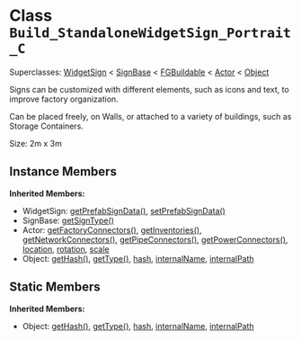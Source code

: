 # Class <code>Build_StandaloneWidgetSign_Portrait_C</code>

Superclasses: <a href="WidgetSign.md">WidgetSign</a> < <a href="SignBase.md">SignBase</a> < <a href="FGBuildable.md">FGBuildable</a> < <a href="Actor.md">Actor</a> < <a href="Object.md">Object</a>

Signs can be customized with different elements, such as icons and text, to improve factory organization.

Can be placed freely, on Walls, or attached to a variety of buildings, such as Storage Containers.

Size: 2m x 3m
## Instance Members
<b>Inherited Members:</b>
- WidgetSign: <a href="WidgetSign.md#getPrefabSignData">getPrefabSignData()</a>, <a href="WidgetSign.md#setPrefabSignData">setPrefabSignData()</a>
- SignBase: <a href="SignBase.md#getSignType">getSignType()</a>
- Actor: <a href="Actor.md#getFactoryConnectors">getFactoryConnectors()</a>, <a href="Actor.md#getInventories">getInventories()</a>, <a href="Actor.md#getNetworkConnectors">getNetworkConnectors()</a>, <a href="Actor.md#getPipeConnectors">getPipeConnectors()</a>, <a href="Actor.md#getPowerConnectors">getPowerConnectors()</a>, <a href="Actor.md#location">location</a>, <a href="Actor.md#rotation">rotation</a>, <a href="Actor.md#scale">scale</a>
- Object: <a href="Object.md#getHash">getHash()</a>, <a href="Object.md#getType">getType()</a>, <a href="Object.md#hash">hash</a>, <a href="Object.md#internalName">internalName</a>, <a href="Object.md#internalPath">internalPath</a>
## Static Members
<b>Inherited Members:</b>
- Object: <a href="Object.md#getHash">getHash()</a>, <a href="Object.md#getType">getType()</a>, <a href="Object.md#hash">hash</a>, <a href="Object.md#internalName">internalName</a>, <a href="Object.md#internalPath">internalPath</a>